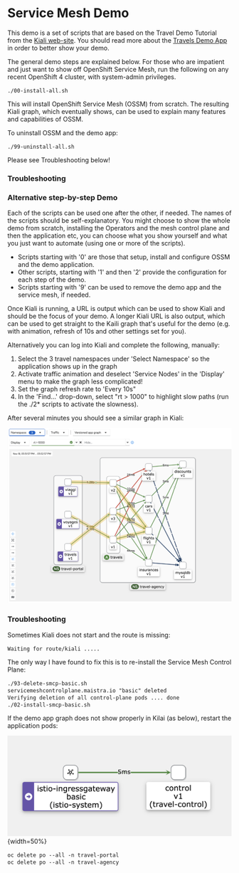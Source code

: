 # Service Mesh Demo

This demo is a set of scripts that are based on the Travel Demo Tutorial from the [Kiali web-site](https://kiali.io/docs/tutorials/travels/01-prerequisites/).  You should read more about the [Travels Demo App](https://kiali.io/docs/tutorials/travels/02-install-travel-demo/#understanding-the-demo-application) in order to better show your demo. 

The general demo steps are explained below.  For those who are impatient and just want to show off OpenShift Service Mesh, run the following on any recent OpenShift 4 cluster, with system-admin privileges. 

```
./00-install-all.sh
```
This will install OpenShift Service Mesh (OSSM) from scratch.  The resulting Kiali graph, which eventually shows, can be used to explain many features and capabilities of OSSM.  

To uninstall OSSM and the demo app:

```
./99-uninstall-all.sh
```

Please see Troubleshooting below!


### Troubleshooting

### Alternative step-by-step Demo

Each of the scripts can be used one after the other, if needed.  The names of the scripts should be self-explanatory. 
You might choose to show the whole demo from scratch, installing the Operators and the mesh control plane and then the application etc, you can choose what you show yourself and what you just want to automate (using one or more of the scripts). 

- Scripts starting with '0' are those that setup, install and configure OSSM and the demo application. 
- Other scripts, starting with '1' and then '2' provide the configuration for each step of the demo.
- Scripts starting with '9' can be used to remove the demo app and the service mesh, if needed. 


Once Kiali is running, a URL is output which can be used to show Kiali and should be the focus of your demo. 
A longer Kiali URL is also output, which can be used to get straight to the Kaili graph that's useful for the demo (e.g. with animation, refresh of 10s and other settings set for you). 

Alternatively you can log into Kiali and complete the following, manually:

1. Select the 3 travel namespaces under 'Select Namespace' so the application shows up in the graph 
1. Activate traffic animation and deselect 'Service Nodes' in the 'Display' menu to make the graph less complicated!
1. Set the graph refresh rate to 'Every 10s" 
1. In the 'Find...' drop-down, select "rt > 1000" to highlight slow paths (run the ./2* scripts to activate the slowness). 

After several minutes you should see a similar graph in Kiali:

![The Travel Demo App as shown in Kiali](./images/travels-demo-app-graph.png)

### Troubleshooting

Sometimes Kiali does not start and the route is missing:

```
Waiting for route/kiali .....
```

The only way I have found to fix this is to re-install the Service Mesh Control Plane:

```
./93-delete-smcp-basic.sh 
servicemeshcontrolplane.maistra.io "basic" deleted
Verifying deletion of all control-plane pods .... done
./02-install-smcp-basic.sh 
```


If the demo app graph does not show properly in Kilai (as below), restart the application pods:

![broken graph](./images/demo-app-not-showing.png){width=50%}

```
oc delete po --all -n travel-portal
oc delete po --all -n travel-agency
```
